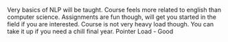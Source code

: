 Very basics of NLP will be taught. Course feels more related to english than computer science. Assignments are fun though, will get you started in the field if you are interested.
Course is not very heavy load though. You can take it up if you need a chill final year. Pointer Load - Good

